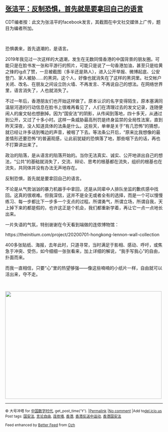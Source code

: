 <!--1593632991000-->
[张洁平：反制恐惧，首先就是要拿回自己的语言](https://chinadigitaltimes.net/chinese/2020/07/%e5%bc%a0%e6%b4%81%e5%b9%b3%ef%bc%9a%e5%8f%8d%e5%88%b6%e6%81%90%e6%83%a7%ef%bc%8c%e9%a6%96%e5%85%88%e5%b0%b1%e6%98%af%e8%a6%81%e6%8b%bf%e5%9b%9e%e8%87%aa%e5%b7%b1%e7%9a%84%e8%af%ad%e8%a8%80/)
------

<p>CDT编者按：此文为张洁平的facebook发言，其截图在中文社交媒体上广传，题目为编者所加。</p><p>&nbsp;</p><p>恐惧袭来，首先退潮的，是语言。</p><p>2019年我见过一次这样的大退潮，发生在无数同情香港的中国背景的朋友圈。可能只是在脸书发一张和平游行的照片，可能只是说了一句香港加油，甚至只是给黄之锋的ig点了赞，一旦被截图（多半还是熟人），进入公开举报、微博起底、公安登门、家人被胁&#8230;&#8230;的黑洞，这个人，好像也就消失在了这样的黑洞里。社交帐户关闭、改名、在朋友之间设立防火墙、不再发言、不再说自己的想法。在网络世界里，语言消失了，人也就消失了。</p><p>不过一年后，香港朋友们也开始这样做了。原本认识的名字变得陌生，原本塞满同温层河道的行动信息在脸书上很难再看见了，人们在清理过去的发文记录，连随便闹人的废文帖也想删掉。因为“国安法”的阴影，从传闻到落地，四十多天，从通过到公开，又过了十多小时。这样一条威胁最高刑罚是终身监禁的全局性法案，直到昨天深夜，没人知道具体的法条是什么。这些天，单单是关于“有几恐怖”的猜想，就已经让许多话到嘴边的声音，被咽了下去。等法条公开后，“原来比我想像的最差情形还要恐怖”的普遍观感，让此前犹疑的恐惧落了地，那些咽下去的话，再也不打算讲出来了。</p><p>政治的陷落，是从语言的陷落开始的。当你无法真实、诚实、公开地讲出自己的想法，“公共”的基础就消失了，交流、辩论、思考的根基都在流失，组织的根基也在流失，共同体并没有办法无声地存在。</p><p>反制恐惧，首先就是要拿回自己的语言。</p><p>不论是从气势汹汹的暴力机器手中拿回，还是从同辈中人排队坐监的歉疚感中找回。这真的很艰难。但我深信，这并不是全无或者全有的选择，而是一个可以慢慢练习、每一步都比下一步多一个支点的过程。所谓勇气，所谓立场，所谓自我，天上掉下来的都是假的，也许这正是个机会，我们都重新学着，再让它一点一点地长出来。</p><p>一片失语的气氛，特别谢谢在今天看到端做的连侬博物馆：</p><p>https://theinitium.com/project/20200701-hongkong-lennon-wall-collection</p><p>400多张贴纸、海报，去年此时，只道寻常，当时满足于影相、感动、呼吁，或焦急于冲突、受伤，如今细细一张张看来，加上详细的解说，“我手写我心”的自由，扑面而来。</p><p>而我一直相信，只要“心”里的热望够强——像这些喃喃的小纸片一样，自由就可以活出来，夺不走。</p><p>&nbsp;</p><p><img class="aligncenter wp-image-648834" src="https://chinadigitaltimes.net/chinese/files/2020/07/连侬墙-300x207.jpg" alt="" width="500" height="345" srcset="https://chinadigitaltimes.net/chinese/files/2020/07/连侬墙-300x207.jpg 300w, https://chinadigitaltimes.net/chinese/files/2020/07/连侬墙-768x530.jpg 768w, https://chinadigitaltimes.net/chinese/files/2020/07/连侬墙.jpg 960w" sizes="(max-width: 500px) 100vw, 500px" /></p><hr /><p><small>&copy; 大号冲塔 for <a href="https://chinadigitaltimes.net/chinese">中国数字时代</a>, get_post_time('Y'). |<a href="https://chinadigitaltimes.net/chinese/2020/07/%e5%bc%a0%e6%b4%81%e5%b9%b3%ef%bc%9a%e5%8f%8d%e5%88%b6%e6%81%90%e6%83%a7%ef%bc%8c%e9%a6%96%e5%85%88%e5%b0%b1%e6%98%af%e8%a6%81%e6%8b%bf%e5%9b%9e%e8%87%aa%e5%b7%b1%e7%9a%84%e8%af%ad%e8%a8%80/">Permalink</a> |<a href="https://chinadigitaltimes.net/chinese/2020/07/%e5%bc%a0%e6%b4%81%e5%b9%b3%ef%bc%9a%e5%8f%8d%e5%88%b6%e6%81%90%e6%83%a7%ef%bc%8c%e9%a6%96%e5%85%88%e5%b0%b1%e6%98%af%e8%a6%81%e6%8b%bf%e5%9b%9e%e8%87%aa%e5%b7%b1%e7%9a%84%e8%af%ad%e8%a8%80/#comments">No comment</a> |Add to<a href="http://del.icio.us/post?url=https://chinadigitaltimes.net/chinese/2020/07/%e5%bc%a0%e6%b4%81%e5%b9%b3%ef%bc%9a%e5%8f%8d%e5%88%b6%e6%81%90%e6%83%a7%ef%bc%8c%e9%a6%96%e5%85%88%e5%b0%b1%e6%98%af%e8%a6%81%e6%8b%bf%e5%9b%9e%e8%87%aa%e5%b7%b1%e7%9a%84%e8%af%ad%e8%a8%80/&amp;title=张洁平：反制恐惧，首先就是要拿回自己的语言">del.icio.us</a><br/>Post tags: <a href="https://chinadigitaltimes.net/chinese/tag/%e5%9b%bd%e5%ae%89%e6%b3%95/" rel="tag">国安法</a>, <a href="https://chinadigitaltimes.net/chinese/tag/%e8%a8%80%e8%ae%ba%e8%87%aa%e7%94%b1/" rel="tag">言论自由</a>, <a href="https://chinadigitaltimes.net/chinese/tag/%e8%bf%9e%e4%be%ac%e5%a2%99/" rel="tag">连侬墙</a>, <a href="https://chinadigitaltimes.net/chinese/tag/%e9%a6%99%e6%b8%af/" rel="tag">香港</a>, <a href="https://chinadigitaltimes.net/chinese/tag/%e9%a6%99%e6%b8%af%e5%8f%8d%e9%80%81%e4%b8%ad%e8%bf%90%e5%8a%a8/" rel="tag">香港反送中运动</a>, <a href="https://chinadigitaltimes.net/chinese/tag/%e9%a6%99%e6%b8%af%e5%9b%bd%e5%ae%89%e6%b3%95/" rel="tag">香港国安法</a><br/></small></p><p><small>Feed enhanced by <a href='http://planetozh.com/blog/my-projects/wordpress-plugin-better-feed-rss/'>Better Feed</a> from  <a href='http://planetozh.com/blog/'>Ozh</a></small></p>
